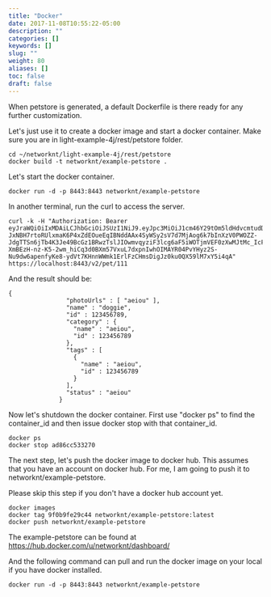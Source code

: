 ```yaml
---
title: "Docker"
date: 2017-11-08T10:55:22-05:00
description: ""
categories: []
keywords: []
slug: ""
weight: 80
aliases: []
toc: false
draft: false
---
```


When petstore is generated, a default Dockerfile is there ready for any further 
customization. 
 
Let's just use it to create a docker image and start a docker container. Make sure you
are in light-example-4j/rest/petstore folder.


```
cd ~/networknt/light-example-4j/rest/petstore
docker build -t networknt/example-petstore .
```

Let's start the docker container.

```
docker run -d -p 8443:8443 networknt/example-petstore
```

In another terminal, run the curl to access the server.

```
curl -k -H "Authorization: Bearer eyJraWQiOiIxMDAiLCJhbGciOiJSUzI1NiJ9.eyJpc3MiOiJ1cm46Y29tOm5ldHdvcmtudDpvYXV0aDI6djEiLCJhdWQiOiJ1cm46Y29tLm5ldHdvcmtudCIsImV4cCI6MTc5NDg3MzA1MiwianRpIjoiSjFKdmR1bFFRMUF6cjhTNlJueHEwQSIsImlhdCI6MTQ3OTUxMzA1MiwibmJmIjoxNDc5NTEyOTMyLCJ2ZXJzaW9uIjoiMS4wIiwidXNlcl9pZCI6InN0ZXZlIiwidXNlcl90eXBlIjoiRU1QTE9ZRUUiLCJjbGllbnRfaWQiOiJmN2Q0MjM0OC1jNjQ3LTRlZmItYTUyZC00YzU3ODc0MjFlNzIiLCJzY29wZSI6WyJ3cml0ZTpwZXRzIiwicmVhZDpwZXRzIl19.gUcM-JxNBH7rtoRUlxmaK6P4xZdEOueEqIBNddAAx4SyWSy2sV7d7MjAog6k7bInXzV0PWOZZ-JdgTTSn6jTb4K3Je49BcGz1BRwzTslJIOwmvqyziF3lcg6aF5iWOTjmVEF0zXwMJtMc_IcF9FAA8iQi2s5l0DYgkMrjkQ3fBhWnopgfkzjbCuZU2mHDSQ6DJmomWpnE9hDxBp_lGjsQ73HWNNKN-XmBEzH-nz-K5-2wm_hiCq3d0BXm57VxuL7dxpnIwhOIMAYR04PvYHyz2S-Nu9dw6apenfyKe8-ydVt7KHnnWWmk1ErlFzCHmsDigJz0ku0QX59lM7xY5i4qA" https://localhost:8443/v2/pet/111
```

And the result should be:

```
{
                "photoUrls" : [ "aeiou" ],
                "name" : "doggie",
                "id" : 123456789,
                "category" : {
                  "name" : "aeiou",
                  "id" : 123456789
                },
                "tags" : [
                  {
                    "name" : "aeiou",
                    "id" : 123456789
                  }
                ],
                "status" : "aeiou"
              }

```

Now let's shutdown the docker container. First use "docker ps" to find the container_id
and then issue docker stop with that container_id.

```
docker ps
docker stop ad86cc533270
```

The next step, let's push the docker image to docker hub. This assumes that you have
an account on docker hub. For me, I am going to push it to networknt/example-petstore.

Please skip this step if you don't have a docker hub account yet.

```
docker images
docker tag 9f0b9fe29c44 networknt/example-petstore:latest
docker push networknt/example-petstore
```

The example-petstore can be found at https://hub.docker.com/u/networknt/dashboard/

And the following command can pull and run the docker image on your local if you have
docker installed.

```
docker run -d -p 8443:8443 networknt/example-petstore
```
